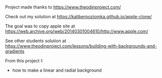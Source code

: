 

Project made thanks to https://www.theodinproject.com/

Check out my solution at https://kaliberpoziomka.github.io/apple-clone/

The goal was to copy apple site at https://web.archive.org/web/20140301004610/http://www.apple.com/

See other students solution at https://www.theodinproject.com/lessons/building-with-backgrounds-and-gradients

From this project I:

- how to make a linear and radial background

